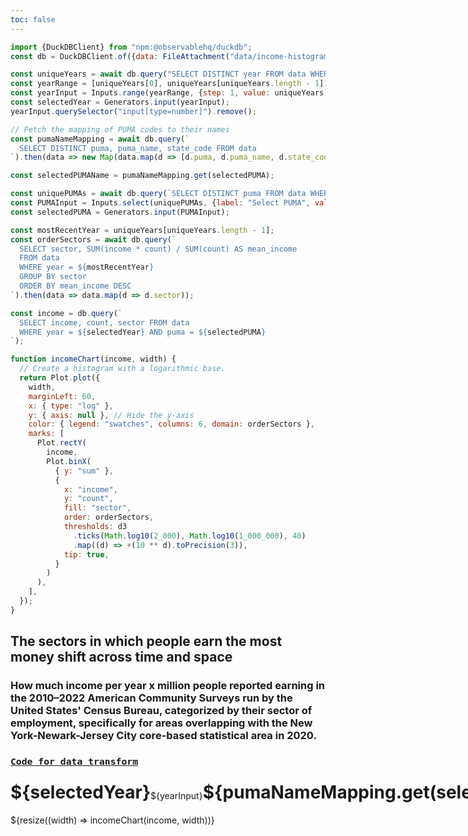 ```yaml
---
toc: false
---
```


```js
import {DuckDBClient} from "npm:@observablehq/duckdb";
const db = DuckDBClient.of({data: FileAttachment("data/income-histogram-historical-new-york-area.parquet")});
```

```js
const uniqueYears = await db.query("SELECT DISTINCT year FROM data WHERE year BETWEEN 2010 AND 2022 ORDER BY year").then(data => data.map(d => d.year));
const yearRange = [uniqueYears[0], uniqueYears[uniqueYears.length - 1]];
const yearInput = Inputs.range(yearRange, {step: 1, value: uniqueYears[0], width: 150});
const selectedYear = Generators.input(yearInput);
yearInput.querySelector("input[type=number]").remove();
```


```js
// Fetch the mapping of PUMA codes to their names
const pumaNameMapping = await db.query(`
  SELECT DISTINCT puma, puma_name, state_code FROM data
`).then(data => new Map(data.map(d => [d.puma, d.puma_name, d.state_code])));
```

```js
const selectedPUMAName = pumaNameMapping.get(selectedPUMA);
```

```js
const uniquePUMAs = await db.query(`SELECT DISTINCT puma FROM data WHERE year = ${selectedYear}`).then(data => data.map(d => d.puma));
const PUMAInput = Inputs.select(uniquePUMAs, {label: "Select PUMA", value: uniquePUMAs[0]});
const selectedPUMA = Generators.input(PUMAInput);
```

```js
const mostRecentYear = uniqueYears[uniqueYears.length - 1];
const orderSectors = await db.query(`
  SELECT sector, SUM(income * count) / SUM(count) AS mean_income
  FROM data
  WHERE year = ${mostRecentYear}
  GROUP BY sector
  ORDER BY mean_income DESC
`).then(data => data.map(d => d.sector));
```

```js
const income = db.query(`
  SELECT income, count, sector FROM data
  WHERE year = ${selectedYear} AND puma = ${selectedPUMA}
`);
```

```js
function incomeChart(income, width) {
  // Create a histogram with a logarithmic base.
  return Plot.plot({
    width,
    marginLeft: 60,
    x: { type: "log" },
    y: { axis: null }, // Hide the y-axis
    color: { legend: "swatches", columns: 6, domain: orderSectors },
    marks: [
      Plot.rectY(
        income,
        Plot.binX(
          { y: "sum" },
          {
            x: "income",
            y: "count",
            fill: "sector",
            order: orderSectors,
            thresholds: d3
              .ticks(Math.log10(2_000), Math.log10(1_000_000), 40)
              .map((d) => +(10 ** d).toPrecision(3)),
            tip: true,
          }
        )
      ),
    ],
  });
}
```

<div class="card">
  <h2>The sectors in which people earn the most money shift across time and space</h2>
  <h3>How much income per year x million people reported earning in the 2010–2022 American Community Surveys run by the United States' Census Bureau, categorized by their sector of employment, specifically for areas overlapping with the New York-Newark-Jersey City core-based statistical area in 2020.</h3>
  <h3><code style="font-size: 90%;"><a href="https://github.com/jaanli/exploring_american_community_survey_data/blob/main/american_community_survey/models/public_use_microdata_sample/figures/income-histogram-with-sector-historical-inflation-adjusted-industry-mapped.sql">Code for data transform</a></code></h3>
  <div style="display: flex; align-items: center;">
    <h1 style="margin-top: 0.5rem;">${selectedYear}</h1>
    ${yearInput}
    <h1 style="margin-top: 0.5rem;">${pumaNameMapping.get(selectedPUMA)}</h1>
    ${PUMAInput}
  </div>
  ${resize((width) => incomeChart(income, width))}
</div>
